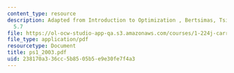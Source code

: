 ```yaml
---
content_type: resource
description: Adapted from Introduction to Optimization , Bertsimas, Tsitsiklis pb
  5.7
file: https://ol-ocw-studio-app-qa.s3.amazonaws.com/courses/1-224j-carrier-systems-fall-2003/238170a336cc5b8505b5e9e30fe7f4a3_ps1_2003.pdf
file_type: application/pdf
resourcetype: Document
title: ps1_2003.pdf
uid: 238170a3-36cc-5b85-05b5-e9e30fe7f4a3
---
```

